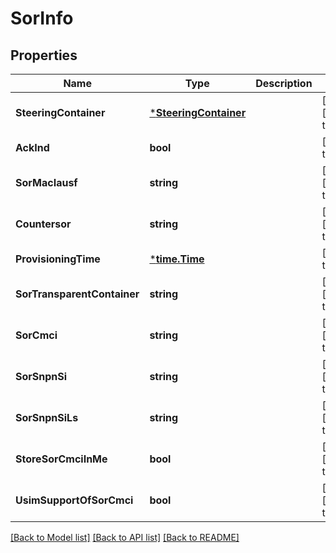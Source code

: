 # SorInfo

## Properties
Name | Type | Description | Notes
------------ | ------------- | ------------- | -------------
**SteeringContainer** | [***SteeringContainer**](SteeringContainer.md) |  | [optional] [default to null]
**AckInd** | **bool** |  | [default to null]
**SorMacIausf** | **string** |  | [optional] [default to null]
**Countersor** | **string** |  | [optional] [default to null]
**ProvisioningTime** | [***time.Time**](time.Time.md) |  | [default to null]
**SorTransparentContainer** | **string** |  | [optional] [default to null]
**SorCmci** | **string** |  | [optional] [default to null]
**SorSnpnSi** | **string** |  | [optional] [default to null]
**SorSnpnSiLs** | **string** |  | [optional] [default to null]
**StoreSorCmciInMe** | **bool** |  | [optional] [default to null]
**UsimSupportOfSorCmci** | **bool** |  | [optional] [default to null]

[[Back to Model list]](../README.md#documentation-for-models) [[Back to API list]](../README.md#documentation-for-api-endpoints) [[Back to README]](../README.md)

